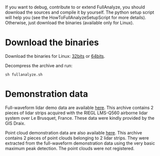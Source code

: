 If you want to debug, contribute to or extend FullAnalyze, you should download the sources and compile it by yourself. The python setup script will help you (see the HowToFullAnalyzeSetupScript for more details).
Otherwise, just download the binaries (available only for Linux).

# Download the binaries #

Download the binaries for Linux: [32bits](http://fullanalyze.googlecode.com/files/FullAnalyze-0.1.1_x86.tar.bz2) or [64bits](http://fullanalyze.googlecode.com/files/FullAnalyze-0.1.1_x86-64.tar.bz2).

Decompress the archive and run:

```
sh fullanalyze.sh
```


# Demonstration data #

Full-waveform lidar demo data are available [here](http://fullanalyze.googlecode.com/files/fullwave-lidar-demo-data.tar.bz2). This archive contains 2 pieces of lidar strips acquired with the RIEGL LMS-Q560 airborne lidar system over Le Brusquet, France. These data were kindly provided by the GIS Draix.

Point cloud demonstration data are also available [here](http://fullanalyze.googlecode.com/files/point-cloud-lidar-demo-data.tar.bz2). This archive contains 2 pieces of point clouds belonging to 2 lidar strips. They were extracted from the full-waveform demonstration data using the very basic maximum peak detection. The point clouds were not registered.